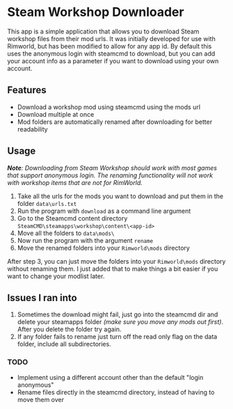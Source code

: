 # Steam Workshop Downloader

This app is a simple application that allows you to download Steam workshop files from their mod urls. It was initially developed for use with Rimworld, but has been modified to allow for any app id. By default this uses the anonymous login with steamcmd to download, but you can add your account info as a parameter if you want to download using your own account.

## Features

- Download a workshop mod using steamcmd using the mods url
- Download multiple at once
- Mod folders are automatically renamed after downloading for better readability

## Usage

_**Note**: Downloading from Steam Workshop should work with most games that support anonymous login. The renaming functionality will not work with workshop items that are not for RimWorld._

1. Take all the urls for the mods you want to download and put them in the folder `data\urls.txt`
2. Run the program with `download` as a command line argument
3. Go to the Steamcmd content directory `SteamCMD\steamapps\workshop\content\<app-id>`
4. Move all the folders to `data\mods\`
5. Now run the program with the argument `rename`
6. Move the renamed folders into your `Rimworld\mods` directory

After step 3, you can just move the folders into your `Rimworld\mods` directory without renaming them. I just added that to make things a bit easier if you want to change your modlist later.

## Issues I ran into

1. Sometimes the download might fail, just go into the steamcmd dir and delete your steamapps folder _(make sure you move any mods out first)_. After you delete the folder try again.
2. If any folder fails to rename just turn off the read only flag on the data folder, include all subdirectories.

### TODO

- Implement using a different account other than the default "login anonymous"
- Rename files directly in the steamcmd directory, instead of having to move them over

